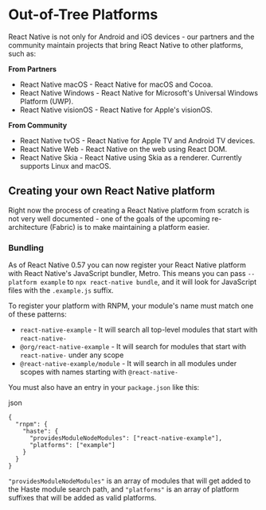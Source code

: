 # Out-of-Tree Platforms

React Native is not only for Android and iOS devices - our partners and the community maintain projects that bring React Native to other platforms, such as:

**From Partners**

* React Native macOS - React Native for macOS and Cocoa.
* React Native Windows - React Native for Microsoft's Universal Windows Platform (UWP).
* React Native visionOS - React Native for Apple's visionOS.

**From Community**

* React Native tvOS - React Native for Apple TV and Android TV devices.
* React Native Web - React Native on the web using React DOM.
* React Native Skia - React Native using Skia as a renderer. Currently supports Linux and macOS.

## Creating your own React Native platform

Right now the process of creating a React Native platform from scratch is not very well documented - one of the goals of the upcoming re-architecture (Fabric) is to make maintaining a platform easier.

### Bundling

As of React Native 0.57 you can now register your React Native platform with React Native's JavaScript bundler, Metro. This means you can pass `--platform example` to `npx react-native bundle`, and it will look for JavaScript files with the `.example.js` suffix.

To register your platform with RNPM, your module's name must match one of these patterns:

* `react-native-example` - It will search all top-level modules that start with `react-native-`
* `@org/react-native-example` - It will search for modules that start with `react-native-` under any scope
* `@react-native-example/module` - It will search in all modules under scopes with names starting with `@react-native-`

You must also have an entry in your `package.json` like this:

json

```
{
  "rnpm": {
    "haste": {
      "providesModuleNodeModules": ["react-native-example"],
      "platforms": ["example"]
    }
  }
}
```

`"providesModuleNodeModules"` is an array of modules that will get added to the Haste module search path, and `"platforms"` is an array of platform suffixes that will be added as valid platforms.
